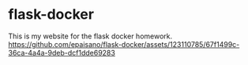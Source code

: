 # flask-docker

This is my website for the flask docker homework.
https://github.com/epaisano/flask-docker/assets/123110785/67f1499c-36ca-4a4a-9deb-dcf1dde69283
